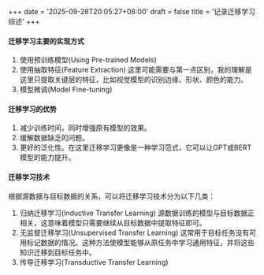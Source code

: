 +++
date = '2025-09-28T20:05:27+08:00'
draft = false
title = '记录迁移学习综述'
+++


#### 迁移学习主要的实现方式
1. 使用预训练模型(Using Pre-trained Models)
2. 使用抽取特征(Feature Extraction)
    这里可能需要与第一点区别，我的理解是这里只提取关键层的特征，比如视觉模型的识别边缘、形状、颜色的能力。
3. 模型微调(Model Fine-tuning)

#### 迁移学习的优势
1. 减少训练时间，同时增强原有模型的效果。
2. 缓解数据缺乏的问题。
3. 更好的泛化性。在这里迁移学习更像是一种学习范式，它可以让GPT或BERT模型的能力提升。

#### 迁移学习技术
根据源数据与目标数据的关系，可以将迁移学习技术分为以下几类：
1. 归纳迁移学习(Inductive Transfer Learning)
    源数据训练的模型与目标数据正相关，这意味着模型只需要继续从目标数据中提取特征即可。
2. 无监督迁移学习(Unsupervised Transfer Learning)
    这常用于目标任务没有可用标记数据的情况。这种方法使模型能够从原任务中学习通用特征，并将这些知识迁移到目标任务中。
3. 传导迁移学习(Transductive Transfer Learning)